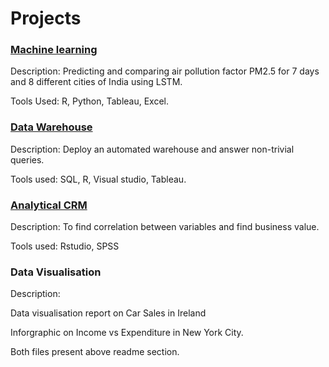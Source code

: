 # Projects

### [Machine learning](https://github.com/swapnil-sarda/projects/tree/Machine-learning)

Description: Predicting and comparing air pollution factor PM2.5 for 7 days and 8 different cities of India using LSTM.

Tools Used: R, Python, Tableau, Excel.

### [Data Warehouse](https://github.com/swapnil-sarda/projects/tree/Data-warehouse)

Description: Deploy an automated warehouse and answer non-trivial queries.

Tools used: SQL, R, Visual studio, Tableau.

### [Analytical CRM](https://github.com/swapnil-sarda/projects/tree/Analytical-CRM)

Description: To find correlation between variables and find business value.

Tools used: Rstudio, SPSS

### Data Visualisation

Description: 

Data visualisation report on Car Sales in Ireland

Inforgraphic on Income vs Expenditure in New York City.

Both files present above readme section.
